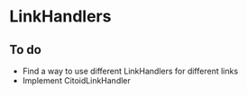 # LinkHandlers
## To do
- Find a way to use different LinkHandlers for different links
- Implement CitoidLinkHandler

